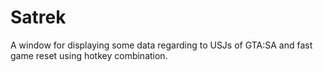 
# Satrek

A window for displaying some data regarding to USJs of GTA:SA and fast game reset using hotkey combination.